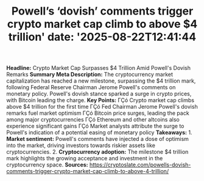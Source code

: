 ﻿---
title: "Powell’s ‘dovish’ comments trigger crypto market cap climb to above $4 trillion'
date: '2025-08-22T12:41:44"
category: "Markets"
summary: ""
slug: "powells dovish comments trigger crypto market cap climb to a"
source_urls:
  - "https://cryptoslate.com/powells-dovish-comments-trigger-crypto-market-cap-climb-to-above-4-trillion/"
seo:
  title: "Powell’s ‘dovish’ comments trigger crypto market cap climb to above $4 trillion | Hash n Hedge'
  description: '"
  keywords: ["news", "markets", "brief"]
---
**Headline:** Crypto Market Cap Surpasses $4 Trillion Amid Powell's Dovish Remarks  **Summary Meta Description:** The cryptocurrency market capitalization has reached a new milestone, surpassing the $4 trillion mark, following Federal Reserve Chairman Jerome Powell's comments on monetary policy. Powell's dovish stance sparked a surge in crypto prices, with Bitcoin leading the charge.  **Key Points:**  ΓÇó Crypto market cap climbs above $4 trillion for the first time ΓÇó Fed Chairman Jerome Powell's dovish remarks fuel market optimism ΓÇó Bitcoin price surges, leading the pack among major cryptocurrencies ΓÇó Ethereum and other altcoins also experience significant gains ΓÇó Market analysts attribute the surge to Powell's indication of a potential easing of monetary policy  **Takeaways:**  1. **Market sentiment:** Powell's comments have injected a dose of optimism into the market, driving investors towards riskier assets like cryptocurrencies. 2. **Cryptocurrency adoption:** The milestone $4 trillion mark highlights the growing acceptance and investment in the cryptocurrency space.  **Sources:** https://cryptoslate.com/powells-dovish-comments-trigger-crypto-market-cap-climb-to-above-4-trillion/ 
